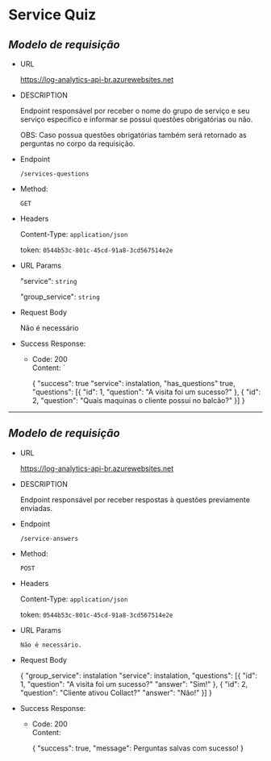 # Service Quiz



***Modelo de requisição***
----

* URL

  https://log-analytics-api-br.azurewebsites.net

* DESCRIPTION

    Endpoint responsável por receber o nome do grupo de serviço e seu serviço especifico e informar se possui questões obrigatórias ou não.

    OBS: Caso possua questões obrigatórias também será retornado as perguntas no corpo da requisição.

* Endpoint
  
    `/services-questions`

* Method:

    `GET`

*  Headers

    Content-Type:  `application/json`
    
    token: `0544b53c-801c-45cd-91a8-3cd567514e2e`

*  URL Params

    "service": `string`

    "group_service": `string`

* Request Body

    
    Não é necessário



* Success Response:
  

  * Code: 200 <br>
    Content: `
    
        
    {
        "success": true
        "service": instalation,
        "has_questions" true,
        "questions": [{
            "id": 1,
             "question": "A visita foi um sucesso?"
        },
        {
            "id": 2,
            "question": "Quais maquinas o cliente possui no balcão?"
        }]
    }



----
***Modelo de requisição***
----

* URL

  https://log-analytics-api-br.azurewebsites.net

* DESCRIPTION

    Endpoint responsável por receber respostas à questões previamente enviadas.
    
* Endpoint
  
    `/service-answers `

* Method:

    `POST`

*  Headers

    Content-Type:  `application/json`
    
    token: `0544b53c-801c-45cd-91a8-3cd567514e2e`

*  URL Params

    `Não é necessário.`

* Request Body

    
    {
        "group_service": instalation
        "service": instalation,
        "questions": [{
            "id": 1,
             "question": "A visita foi um sucesso?"
             "answer": "Sim!"
        },
        {
            "id": 2,
            "question": "Cliente ativou Collact?"
            "answer": "Não!"
        }]
    }



* Success Response:
  

  * Code: 200 <br>
    Content: 
    
        
    {
        "success": true,
        "message": Perguntas salvas com sucesso!
    }
